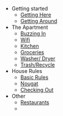 - Getting started
  - [Getting Here](getting-here.md)
  - [Getting Around](getting-around.md)
- The Apartment
  - [Buzzing In](apartment.md)
  - [Wifi](apartment-wifi.md)
  - [Kitchen](apartment-cooking.md)
  - [Groceries](apartment-groceries.md)
  - [Washer/ Dryer](apartment-washing.md)
  - [Trash/Recycle](apartment-trash.md)
- House Rules
  - [Basic Rules](basic-rules.md)
  - [Nougat](nougat.md)
  - [Checking Out](checking-out.md)
- Other
  - [Restaurants](restaurants.md)
  -
